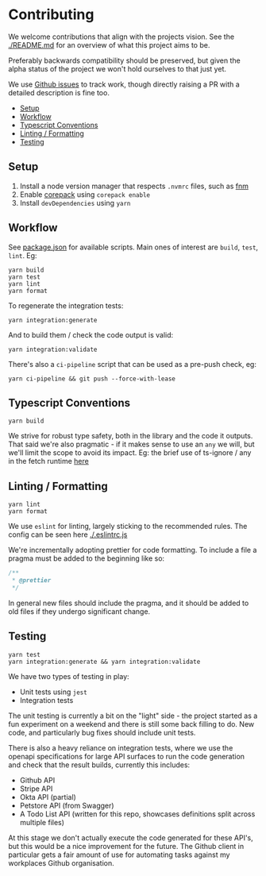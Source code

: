 # Contributing
We welcome contributions that align with the projects vision. See the [./README.md](./README.md) for an overview of what this project aims to be.

Preferably backwards compatibility should be preserved, but given the alpha status 
of the project we won't hold ourselves to that just yet.

We use [Github issues](https://github.com/mnahkies/openapi-code-generator/issues) to track work, though directly raising a PR with a detailed description is fine too.

<!-- toc -->

- [Setup](#setup)
- [Workflow](#workflow)
- [Typescript Conventions](#typescript-conventions)
- [Linting / Formatting](#linting--formatting)
- [Testing](#testing)

<!-- tocstop -->

## Setup

1. Install a node version manager that respects `.nvmrc` files, such as [fnm](https://github.com/Schniz/fnm)
2. Enable [corepack](https://nodejs.org/api/corepack.html) using `corepack enable`
3. Install `devDependencies` using `yarn`

## Workflow
See [package.json](./package.json) for available scripts.
Main ones of interest are `build`, `test`, `lint`. Eg:

```shell
yarn build
yarn test
yarn lint
yarn format
```

To regenerate the integration tests:
```shell
yarn integration:generate
```
And to build them / check the code output is valid:
```shell
yarn integration:validate
```

There's also a `ci-pipeline` script that can be used as a pre-push check, eg:
```shell
yarn ci-pipeline && git push --force-with-lease
```

## Typescript Conventions
```shell
yarn build
```
We strive for robust type safety, both in the library and the code it outputs.
That said we're also pragmatic - if it makes sense to use an `any` we will, but we'll
limit the scope to avoid its impact. Eg: the brief use of ts-ignore / any in the fetch runtime
[here](https://github.com/mnahkies/openapi-code-generator/blob/10d7300b48f8eeb82170207a4a61b75b91674f08/packages/typescript-fetch-runtime/src/main.ts#L121-L125)

## Linting / Formatting
```shell
yarn lint
yarn format
```
We use `eslint` for linting, largely sticking to the recommended rules. 
The config can be seen here [./.eslintrc.js](./.eslintrc.js)

We're incrementally adopting prettier for code formatting. 
To include a file a pragma must be added to the beginning like so:
```typescript
/**
 * @prettier
 */
```

In general new files should include the pragma, and it should be added to 
old files if they undergo significant change.

## Testing
```shell
yarn test
yarn integration:generate && yarn integration:validate
```

We have two types of testing in play:
- Unit tests using `jest`
- Integration tests

The unit testing is currently a bit on the "light" side - the project started as a fun experiment on a weekend
and there is still some back filling to do. New code, and particularly bug fixes should include unit tests.

There is also a heavy reliance on integration tests, where we use the openapi specifications for large API surfaces
to run the code generation and check that the result builds, currently this includes:
- Github API
- Stripe API
- Okta API (partial)
- Petstore API (from Swagger)
- A Todo List API (written for this repo, showcases definitions split across multiple files)

At this stage we don't actually execute the code generated for these API's, but this would be a nice improvement for
the future. The Github client in particular gets a fair amount of use for automating tasks against my workplaces Github organisation.
